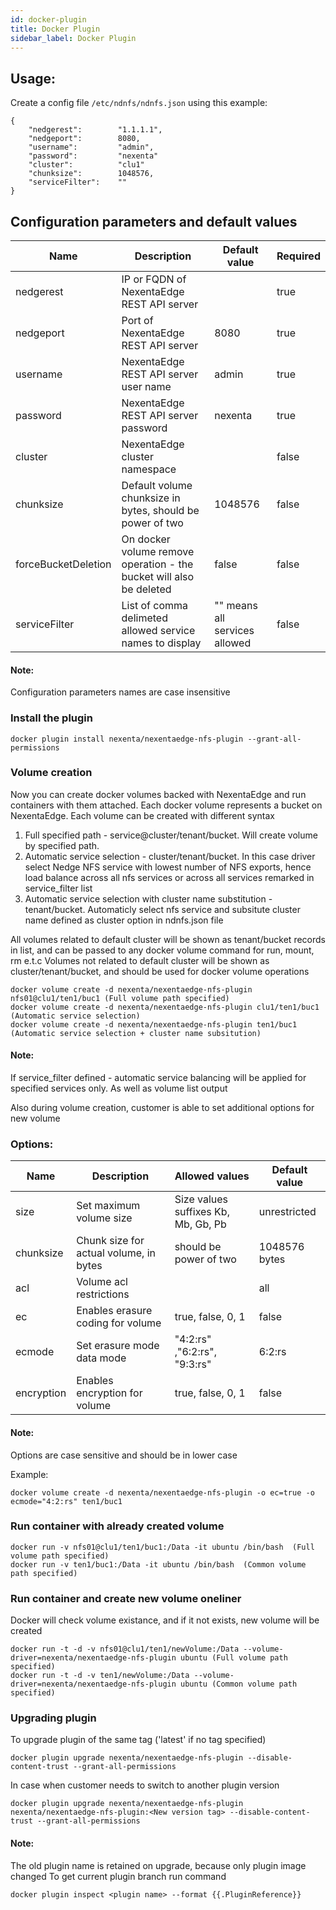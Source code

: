 ```yaml
---
id: docker-plugin
title: Docker Plugin
sidebar_label: Docker Plugin
---
```


## Usage:
Create a config file `/etc/ndnfs/ndnfs.json` using this example:

```
{
    "nedgerest":        "1.1.1.1",
    "nedgeport":        8080,
    "username":         "admin",
    "password":         "nexenta"
    "cluster":          "clu1"
    "chunksize":        1048576,
    "serviceFilter":    ""
}
```

## Configuration parameters and default values
| Name      | Description           | Default value | Required |
|-----------|-----------------------|---------------|----------|
| nedgerest | IP or FQDN of NexentaEdge REST API server|         | true |
| nedgeport | Port of NexentaEdge REST API server| 8080 |  true |
| username  | NexentaEdge REST API server user name| admin | true |
| password  | NexentaEdge REST API server password | nexenta | true |
| cluster   | NexentaEdge cluster namespace |  | false |
| chunksize | Default volume chunksize in bytes, should be power of two | 1048576 | false |
| forceBucketDeletion | On docker volume remove operation - the bucket will also be deleted | false | false |
| serviceFilter | List of comma delimeted allowed service names to display |  "" means all services allowed | false |

#### Note:
Configuration parameters names are case insensitive


### Install the plugin

```
docker plugin install nexenta/nexentaedge-nfs-plugin --grant-all-permissions
```

### Volume creation
 Now you can create docker volumes backed with NexentaEdge and run containers with them attached. Each docker volume represents a bucket on NexentaEdge. 
 Each volume can be created with different syntax 
 1. Full specified path -  service@cluster/tenant/bucket. Will create volume by specified path.
 2. Automatic service selection - cluster/tenant/bucket. In this case driver select Nedge NFS service with lowest number of NFS exports, hence load balance across all nfs services or across all services remarked in service_filter list
 3. Automatic service selection with cluster name substitution - tenant/bucket. Automaticly select nfs service and subsitute cluster name defined as cluster option in ndnfs.json file

 All volumes related to default cluster will be shown as tenant/bucket records in list, and can be passed to any docker volume command for run, mount, rm e.t.c
 Volumes not related to default cluster will be shown as cluster/tenant/bucket, and should be used for docker volume operations

```
docker volume create -d nexenta/nexentaedge-nfs-plugin nfs01@clu1/ten1/buc1 (Full volume path specified)
docker volume create -d nexenta/nexentaedge-nfs-plugin clu1/ten1/buc1 (Automatic service selection)
docker volume create -d nexenta/nexentaedge-nfs-plugin ten1/buc1 (Automatic service selection + cluster name subsitution)
```

#### Note:
If service_filter defined - automatic service balancing will be applied for specified services only. As well as volume list output

Also during volume creation, customer is able to set additional options for new volume

### Options:

| Name      | Description           | Allowed values            | Default value |
|-----------|-----------------------|---------------------------|---------------|
| size      | Set maximum volume size | Size values suffixes Kb, Mb, Gb, Pb | unrestricted |
| chunksize | Chunk size for actual volume, in bytes | should be power of two | 1048576 bytes |
| acl       | Volume acl restrictions |                                       | all |
| ec        | Enables erasure coding for volume | true, false, 0, 1 | false |
| ecmode    | Set erasure mode data mode | "4:2:rs" ,"6:2:rs", "9:3:rs" | 6:2:rs |
| encryption | Enables encryption for volume | true, false, 0, 1 | false |

#### Note:
Options are case sensitive and should be in lower case

Example:

```
docker volume create -d nexenta/nexentaedge-nfs-plugin -o ec=true -o ecmode="4:2:rs" ten1/buc1
```

### Run container with already created volume

```
docker run -v nfs01@clu1/ten1/buc1:/Data -it ubuntu /bin/bash  (Full volume path specified)
docker run -v ten1/buc1:/Data -it ubuntu /bin/bash  (Common volume path specified)
```

### Run container and create new volume oneliner
Docker will check volume existance, and if it not exists, new volume will be created

```
docker run -t -d -v nfs01@clu1/ten1/newVolume:/Data --volume-driver=nexenta/nexentaedge-nfs-plugin ubuntu (Full volume path specified)
docker run -t -d -v ten1/newVolume:/Data --volume-driver=nexenta/nexentaedge-nfs-plugin ubuntu (Common volume path specified)
```

### Upgrading plugin
To upgrade plugin of the same tag ('latest' if no tag specified)

```
docker plugin upgrade nexenta/nexentaedge-nfs-plugin --disable-content-trust --grant-all-permissions
```

In case when customer needs to switch to another plugin version

```
docker plugin upgrade nexenta/nexentaedge-nfs-plugin nexenta/nexentaedge-nfs-plugin:<New version tag> --disable-content-trust --grant-all-permissions
```

#### Note:
The old plugin name is retained on upgrade, because only plugin image changed 
To get current plugin branch run command 

```
docker plugin inspect <plugin name> --format {{.PluginReference}}
```
